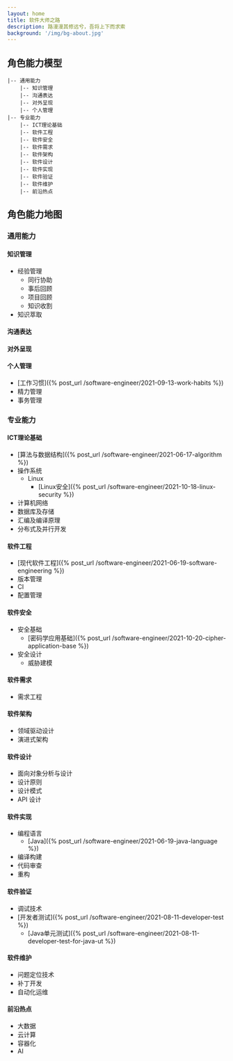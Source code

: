 ```yaml
---
layout: home
title: 软件大师之路
description: 路漫漫其修远兮，吾将上下而求索
background: '/img/bg-about.jpg'
---
```


## 角色能力模型

```
|-- 通用能力
    |-- 知识管理
    |-- 沟通表达
    |-- 对外呈现
    |-- 个人管理
|-- 专业能力
    |-- ICT理论基础
    |-- 软件工程
    |-- 软件安全
    |-- 软件需求
    |-- 软件架构
    |-- 软件设计
    |-- 软件实现
    |-- 软件验证
    |-- 软件维护
    |-- 前沿热点
```

## 角色能力地图

### 通用能力

#### 知识管理

- 经验管理
  - 同行协助
  - 事后回顾
  - 项目回顾
  - 知识收割
- 知识萃取

#### 沟通表达

#### 对外呈现

#### 个人管理

- [工作习惯]({% post_url /software-engineer/2021-09-13-work-habits %})
- 精力管理
- 事务管理

### 专业能力

#### ICT理论基础

- [算法与数据结构]({% post_url /software-engineer/2021-06-17-algorithm %})
- 操作系统
  - Linux
    - [Linux安全]({% post_url /software-engineer/2021-10-18-linux-security %})
- 计算机网络
- 数据库及存储
- 汇编及编译原理
- 分布式及并行开发

#### 软件工程

- [现代软件工程]({% post_url /software-engineer/2021-06-19-software-engineering %})
- 版本管理
- CI
- 配置管理

#### 软件安全

- 安全基础
  - [密码学应用基础]({% post_url /software-engineer/2021-10-20-cipher-application-base %})
- 安全设计
  - 威胁建模

#### 软件需求

- 需求工程

#### 软件架构

- 领域驱动设计
- 演进式架构

#### 软件设计

- 面向对象分析与设计
- 设计原则
- 设计模式
- API 设计

#### 软件实现
  
- 编程语言
  - [Java]({% post_url /software-engineer/2021-06-19-java-language %})
- 编译构建
- 代码审查
- 重构

#### 软件验证

- 调试技术
- [开发者测试]({% post_url /software-engineer/2021-08-11-developer-test %})
  - [Java单元测试]({% post_url /software-engineer/2021-08-11-developer-test-for-java-ut %})

#### 软件维护

- 问题定位技术
- 补丁开发
- 自动化运维

#### 前沿热点

- 大数据
- 云计算
- 容器化
- AI
